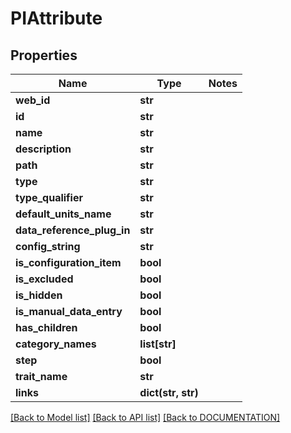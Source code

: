 # PIAttribute

## Properties
Name | Type | Notes
------------ | ------------- | -------------
**web_id** | **str**
**id** | **str**
**name** | **str**
**description** | **str**
**path** | **str**
**type** | **str**
**type_qualifier** | **str**
**default_units_name** | **str**
**data_reference_plug_in** | **str**
**config_string** | **str**
**is_configuration_item** | **bool**
**is_excluded** | **bool**
**is_hidden** | **bool**
**is_manual_data_entry** | **bool**
**has_children** | **bool**
**category_names** | **list[str]**
**step** | **bool**
**trait_name** | **str**
**links** | **dict(str, str)**

[[Back to Model list]](../../DOCUMENTATION.md#documentation-for-models) [[Back to API list]](../../DOCUMENTATION.md#documentation-for-api-endpoints) [[Back to DOCUMENTATION]](../../DOCUMENTATION.md)
